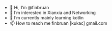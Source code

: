 - 👋 Hi, I’m @finbruan
- 👀 I’m interested in Xianxia and Networking
- 🌱 I’m currently mainly learning kotlin 
- 📫 How to reach me finbruan [kukac] gmail.com

<!---
finbruan/finbruan is a ✨ special ✨ repository because its `README.md` (this file) appears on your GitHub profile.
You can click the Preview link to take a look at your changes.
--->
